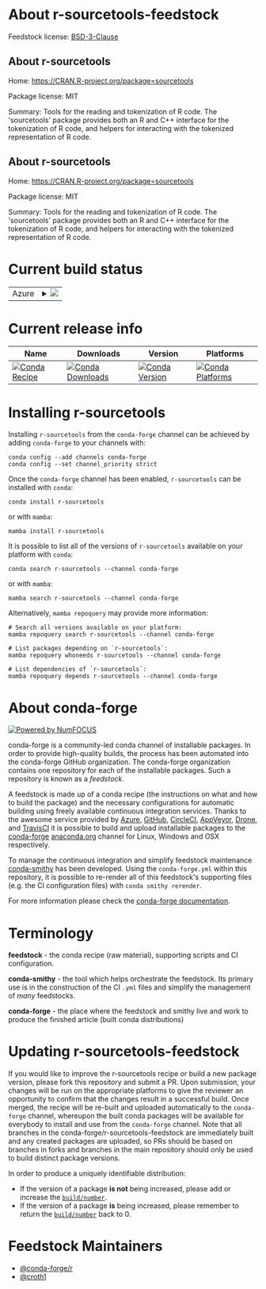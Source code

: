 About r-sourcetools-feedstock
=============================

Feedstock license: [BSD-3-Clause](https://github.com/conda-forge/r-sourcetools-feedstock/blob/main/LICENSE.txt)


About r-sourcetools
-------------------

Home: https://CRAN.R-project.org/package=sourcetools

Package license: MIT

Summary: Tools for the reading and tokenization of R code. The 'sourcetools' package provides both an R and C++ interface for the tokenization of R code, and helpers for interacting with the tokenized representation of R code.

About r-sourcetools
-------------------

Home: https://CRAN.R-project.org/package=sourcetools

Package license: MIT

Summary: Tools for the reading and tokenization of R code. The 'sourcetools' package provides both an R and C++ interface for the tokenization of R code, and helpers for interacting with the tokenized representation of R code.

Current build status
====================


<table>
    
  <tr>
    <td>Azure</td>
    <td>
      <details>
        <summary>
          <a href="https://dev.azure.com/conda-forge/feedstock-builds/_build/latest?definitionId=1645&branchName=main">
            <img src="https://dev.azure.com/conda-forge/feedstock-builds/_apis/build/status/r-sourcetools-feedstock?branchName=main">
          </a>
        </summary>
        <table>
          <thead><tr><th>Variant</th><th>Status</th></tr></thead>
          <tbody><tr>
              <td>linux_64_r_base4.3</td>
              <td>
                <a href="https://dev.azure.com/conda-forge/feedstock-builds/_build/latest?definitionId=1645&branchName=main">
                  <img src="https://dev.azure.com/conda-forge/feedstock-builds/_apis/build/status/r-sourcetools-feedstock?branchName=main&jobName=linux&configuration=linux%20linux_64_r_base4.3" alt="variant">
                </a>
              </td>
            </tr><tr>
              <td>linux_64_r_base4.4</td>
              <td>
                <a href="https://dev.azure.com/conda-forge/feedstock-builds/_build/latest?definitionId=1645&branchName=main">
                  <img src="https://dev.azure.com/conda-forge/feedstock-builds/_apis/build/status/r-sourcetools-feedstock?branchName=main&jobName=linux&configuration=linux%20linux_64_r_base4.4" alt="variant">
                </a>
              </td>
            </tr><tr>
              <td>linux_aarch64_r_base4.3</td>
              <td>
                <a href="https://dev.azure.com/conda-forge/feedstock-builds/_build/latest?definitionId=1645&branchName=main">
                  <img src="https://dev.azure.com/conda-forge/feedstock-builds/_apis/build/status/r-sourcetools-feedstock?branchName=main&jobName=linux&configuration=linux%20linux_aarch64_r_base4.3" alt="variant">
                </a>
              </td>
            </tr><tr>
              <td>linux_aarch64_r_base4.4</td>
              <td>
                <a href="https://dev.azure.com/conda-forge/feedstock-builds/_build/latest?definitionId=1645&branchName=main">
                  <img src="https://dev.azure.com/conda-forge/feedstock-builds/_apis/build/status/r-sourcetools-feedstock?branchName=main&jobName=linux&configuration=linux%20linux_aarch64_r_base4.4" alt="variant">
                </a>
              </td>
            </tr><tr>
              <td>linux_ppc64le_r_base4.3</td>
              <td>
                <a href="https://dev.azure.com/conda-forge/feedstock-builds/_build/latest?definitionId=1645&branchName=main">
                  <img src="https://dev.azure.com/conda-forge/feedstock-builds/_apis/build/status/r-sourcetools-feedstock?branchName=main&jobName=linux&configuration=linux%20linux_ppc64le_r_base4.3" alt="variant">
                </a>
              </td>
            </tr><tr>
              <td>linux_ppc64le_r_base4.4</td>
              <td>
                <a href="https://dev.azure.com/conda-forge/feedstock-builds/_build/latest?definitionId=1645&branchName=main">
                  <img src="https://dev.azure.com/conda-forge/feedstock-builds/_apis/build/status/r-sourcetools-feedstock?branchName=main&jobName=linux&configuration=linux%20linux_ppc64le_r_base4.4" alt="variant">
                </a>
              </td>
            </tr><tr>
              <td>osx_64_r_base4.3</td>
              <td>
                <a href="https://dev.azure.com/conda-forge/feedstock-builds/_build/latest?definitionId=1645&branchName=main">
                  <img src="https://dev.azure.com/conda-forge/feedstock-builds/_apis/build/status/r-sourcetools-feedstock?branchName=main&jobName=osx&configuration=osx%20osx_64_r_base4.3" alt="variant">
                </a>
              </td>
            </tr><tr>
              <td>osx_64_r_base4.4</td>
              <td>
                <a href="https://dev.azure.com/conda-forge/feedstock-builds/_build/latest?definitionId=1645&branchName=main">
                  <img src="https://dev.azure.com/conda-forge/feedstock-builds/_apis/build/status/r-sourcetools-feedstock?branchName=main&jobName=osx&configuration=osx%20osx_64_r_base4.4" alt="variant">
                </a>
              </td>
            </tr><tr>
              <td>osx_arm64_r_base4.3</td>
              <td>
                <a href="https://dev.azure.com/conda-forge/feedstock-builds/_build/latest?definitionId=1645&branchName=main">
                  <img src="https://dev.azure.com/conda-forge/feedstock-builds/_apis/build/status/r-sourcetools-feedstock?branchName=main&jobName=osx&configuration=osx%20osx_arm64_r_base4.3" alt="variant">
                </a>
              </td>
            </tr><tr>
              <td>osx_arm64_r_base4.4</td>
              <td>
                <a href="https://dev.azure.com/conda-forge/feedstock-builds/_build/latest?definitionId=1645&branchName=main">
                  <img src="https://dev.azure.com/conda-forge/feedstock-builds/_apis/build/status/r-sourcetools-feedstock?branchName=main&jobName=osx&configuration=osx%20osx_arm64_r_base4.4" alt="variant">
                </a>
              </td>
            </tr><tr>
              <td>win_64_r_base4.3</td>
              <td>
                <a href="https://dev.azure.com/conda-forge/feedstock-builds/_build/latest?definitionId=1645&branchName=main">
                  <img src="https://dev.azure.com/conda-forge/feedstock-builds/_apis/build/status/r-sourcetools-feedstock?branchName=main&jobName=win&configuration=win%20win_64_r_base4.3" alt="variant">
                </a>
              </td>
            </tr><tr>
              <td>win_64_r_base4.4</td>
              <td>
                <a href="https://dev.azure.com/conda-forge/feedstock-builds/_build/latest?definitionId=1645&branchName=main">
                  <img src="https://dev.azure.com/conda-forge/feedstock-builds/_apis/build/status/r-sourcetools-feedstock?branchName=main&jobName=win&configuration=win%20win_64_r_base4.4" alt="variant">
                </a>
              </td>
            </tr>
          </tbody>
        </table>
      </details>
    </td>
  </tr>
</table>

Current release info
====================

| Name | Downloads | Version | Platforms |
| --- | --- | --- | --- |
| [![Conda Recipe](https://img.shields.io/badge/recipe-r--sourcetools-green.svg)](https://anaconda.org/conda-forge/r-sourcetools) | [![Conda Downloads](https://img.shields.io/conda/dn/conda-forge/r-sourcetools.svg)](https://anaconda.org/conda-forge/r-sourcetools) | [![Conda Version](https://img.shields.io/conda/vn/conda-forge/r-sourcetools.svg)](https://anaconda.org/conda-forge/r-sourcetools) | [![Conda Platforms](https://img.shields.io/conda/pn/conda-forge/r-sourcetools.svg)](https://anaconda.org/conda-forge/r-sourcetools) |

Installing r-sourcetools
========================

Installing `r-sourcetools` from the `conda-forge` channel can be achieved by adding `conda-forge` to your channels with:

```
conda config --add channels conda-forge
conda config --set channel_priority strict
```

Once the `conda-forge` channel has been enabled, `r-sourcetools` can be installed with `conda`:

```
conda install r-sourcetools
```

or with `mamba`:

```
mamba install r-sourcetools
```

It is possible to list all of the versions of `r-sourcetools` available on your platform with `conda`:

```
conda search r-sourcetools --channel conda-forge
```

or with `mamba`:

```
mamba search r-sourcetools --channel conda-forge
```

Alternatively, `mamba repoquery` may provide more information:

```
# Search all versions available on your platform:
mamba repoquery search r-sourcetools --channel conda-forge

# List packages depending on `r-sourcetools`:
mamba repoquery whoneeds r-sourcetools --channel conda-forge

# List dependencies of `r-sourcetools`:
mamba repoquery depends r-sourcetools --channel conda-forge
```


About conda-forge
=================

[![Powered by
NumFOCUS](https://img.shields.io/badge/powered%20by-NumFOCUS-orange.svg?style=flat&colorA=E1523D&colorB=007D8A)](https://numfocus.org)

conda-forge is a community-led conda channel of installable packages.
In order to provide high-quality builds, the process has been automated into the
conda-forge GitHub organization. The conda-forge organization contains one repository
for each of the installable packages. Such a repository is known as a *feedstock*.

A feedstock is made up of a conda recipe (the instructions on what and how to build
the package) and the necessary configurations for automatic building using freely
available continuous integration services. Thanks to the awesome service provided by
[Azure](https://azure.microsoft.com/en-us/services/devops/), [GitHub](https://github.com/),
[CircleCI](https://circleci.com/), [AppVeyor](https://www.appveyor.com/),
[Drone](https://cloud.drone.io/welcome), and [TravisCI](https://travis-ci.com/)
it is possible to build and upload installable packages to the
[conda-forge](https://anaconda.org/conda-forge) [anaconda.org](https://anaconda.org/)
channel for Linux, Windows and OSX respectively.

To manage the continuous integration and simplify feedstock maintenance
[conda-smithy](https://github.com/conda-forge/conda-smithy) has been developed.
Using the ``conda-forge.yml`` within this repository, it is possible to re-render all of
this feedstock's supporting files (e.g. the CI configuration files) with ``conda smithy rerender``.

For more information please check the [conda-forge documentation](https://conda-forge.org/docs/).

Terminology
===========

**feedstock** - the conda recipe (raw material), supporting scripts and CI configuration.

**conda-smithy** - the tool which helps orchestrate the feedstock.
                   Its primary use is in the construction of the CI ``.yml`` files
                   and simplify the management of *many* feedstocks.

**conda-forge** - the place where the feedstock and smithy live and work to
                  produce the finished article (built conda distributions)


Updating r-sourcetools-feedstock
================================

If you would like to improve the r-sourcetools recipe or build a new
package version, please fork this repository and submit a PR. Upon submission,
your changes will be run on the appropriate platforms to give the reviewer an
opportunity to confirm that the changes result in a successful build. Once
merged, the recipe will be re-built and uploaded automatically to the
`conda-forge` channel, whereupon the built conda packages will be available for
everybody to install and use from the `conda-forge` channel.
Note that all branches in the conda-forge/r-sourcetools-feedstock are
immediately built and any created packages are uploaded, so PRs should be based
on branches in forks and branches in the main repository should only be used to
build distinct package versions.

In order to produce a uniquely identifiable distribution:
 * If the version of a package **is not** being increased, please add or increase
   the [``build/number``](https://docs.conda.io/projects/conda-build/en/latest/resources/define-metadata.html#build-number-and-string).
 * If the version of a package **is** being increased, please remember to return
   the [``build/number``](https://docs.conda.io/projects/conda-build/en/latest/resources/define-metadata.html#build-number-and-string)
   back to 0.

Feedstock Maintainers
=====================

* [@conda-forge/r](https://github.com/conda-forge/r/)
* [@croth1](https://github.com/croth1/)

